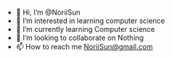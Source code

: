 - 👋 Hi, I’m @NoriiSun
- 👀 I’m interested in learning computer science
- 🌱 I’m currently learning Computer science 
- 💞️ I’m looking to collaborate on Nothing
- 📫 How to reach me NoriiSun@gmail.com

<!---
NoriiSun/NoriiSun is a ✨ special ✨ repository because its `README.md` (this file) appears on your GitHub profile.
You can click the Preview link to take a look at your changes.
--->
